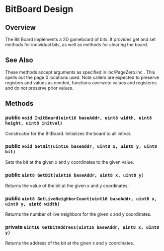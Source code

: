 # BitBoard Design
## Overview
The Bit Board implements a 2D gameboard of bits. It provides get and set methods for individual bits, as well as methods for  clearing the board. 
## See Also
These methods accept arguments as specified in inc/PageZero.inc . This spells out the page 0 locations used. Note callers
are expected to preserve registers and values as needed, functions overwrite values and registeres and do not preserve
prior values.
## Methods
### public `void InitBoard(uint16 baseAddr, uint8 width, uint8 height, uint8 initval)`
Constructor for the BitBoard. Initializes the board to all initval.
### public `void SetBit(uint16 baseAddr, uint8 x, uint8 y, uint8 bit)`
Sets the bit at the given x and y coordinates to the given value.
### public `uint8 GetBit(uint16 baseAddr, uint8 x, uint8 y)`
Returns the value of the bit at the given x and y coordinates. 
### public `uint8 GetLiveNeighborCount(uint16 baseAddr, uint8 x, uint8 y, uint8 width)`
Returns the number of live neighbors for the given x and y coordinates. 
### private `uint16 GetBitAddress(uint16 baseAddr, uint8 x, uint8 y)`
Returns the address of the bit at the given x and y coordinates. 
